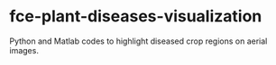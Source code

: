 # fce-plant-diseases-visualization
Python and Matlab codes to highlight diseased crop regions on aerial images.
